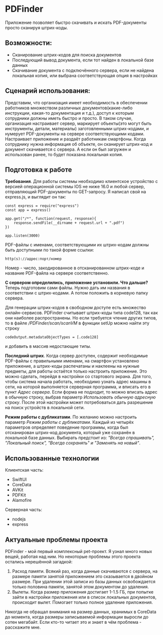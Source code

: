 #  PDFinder
Приложение позволяет быстро скачивать и искать PDF-документы просто сканируя штрих-коды.

## Возможности:
- Сканирование штрих-кодов для поиска документов
- Последующий вывод документа, если тот найден в локальной базе данных
- Скачивание документа с подключённого сервера, если не найдена локальная копия, или выбрана соответствующая опция в настройках

## Сценарий использования:
Представим, что организация имеет необходимость в обеспечении работников множеством различных документов(какие-либо инструкции, какая-то документация и т.д.), доступ к которым сотрудники должны иметь быстро и просто. В таком случае, организация настраивает сервер, маркирует объекты(это могут быть инструменты, детали, материалы) заготовленными штрих-кодами, и нумерует PDF-документы на сервере соответствующими кодами. Настраивает приложение и раздаёт работникам смартфоны. Когда сотруднику нужна информация об объекте, он сканирует штрих-код и документ скачивается с сервера. А если он был загружен и использован ранее, то будет показана локальная копия.

## Подготовка к работе
**Требования**.
Для работы системы необходимо клиентское устройство с версией операционной системы IOS не нижe 16.0 и любой сервер, отправляющий PDF-документы по GET-запросу.
Я написал свой на express.js, и выглядит он так:

````
const express = require("express")
const app = express()

app.get("/*", function(request, response){
    response.sendFile(__dirname + request.url + ".pdf")
})

app.listen(3000)
````


PDF-файлы с именами, соответствующими их штрих-кодам должны быть доступными по такой форме ссылки:

````
http(s)://адрес:порт/номер
````

Номер - число, закодированное в отсканированном штрих-коде и название PDF-файла на сервере соответственно.

**С сервером определились, приложение установили. Что дальше?**
Теперь подготовим сами файлы. Нужно дать им названия в соответствии с штрих-кодами. А потом положить в корневую папку сервера.

Для генерации штрих-кодов в свободном доступе есть множество онлайн-сервисов. PDFinder считывает штрих-коды типа code128, так как они наиболее распространены. Но если требуется чтение других типов, то в файле  */PDFinder/scan/scanVM* в функции setUp можно найти эту строку

````
codeOutput.metadataObjectTypes = [.code128]
````
и добавить в массив недостающие типы.


**Последний штрих**.
Когда сервер доступен, содержит необходимые PDF-файлы с правильными именами, на смартфон установлено приложение, а штрих-коды распечатаны и наклеены на нужные предметы, для работы остаётся только настроить приложение. Это можно сделать, перейдя в настройки со стартового экрана.
Для того, чтобы система начала работать, необходимо узнать адрес машины в сети, на которой выполняется серверная программа, и вписать его в пункт *Адрес сервера*. Если форма не подходит, то можно вписать адрес в обычную строку, выбрав параметр *Использовать обычную адресную строку*.
После этой настройки может потребоваться дать разрешение на поиск устройств в локальной сети.


**Режим работы с дубликатами**.
По желанию можно настроить параметр *Режим работы с дубликатами*. Каждый из четырёх параметров определяет поведение программы, когда был отсканирован штрих-код документа, который уже сохранён в локальной базе данных. Выбирать предстоит из: *"Всегда спрашивать", "Локальный поиск", "Всегда сохранять" и "Заменять на новый"*.


## Использованные технологии

Клиентская часть:
- SwiftUI
- CoreData
- AVKit
- PDFKit
- Alamofire

Серверная часть:
- nodejs
- express


## Актуальные проблемы проекта
PDFinder - мой первый комплексный pet-проект. Я узнал много новых вещей, работая над ним. Но некоторые проблемы этого проекта остались нерешённой загадкой:

1. Расход памяти.
Всякий раз, когда данные скачиваются с сервера, на размере памяти занятой приложением это сказывается в двойном размере. При удалении этой записи из базы данных освобождается только половина памяти, занятой этом документом до удаления.
2. Вылеты.
Когда размер приложения достигает 1-1.5 ГБ, при попытке зайти в настройки приложения или в список локальных документов, происходит вылет. Помогает только полное удаление приложения.

Никогда не обращал внимания на размер данных, хранимых в CoreData до момента, когда размеры записываемой информации выросли до сотен мегабайт. Если кто-то читает это и знает в чём проблема - расскажите мне.
